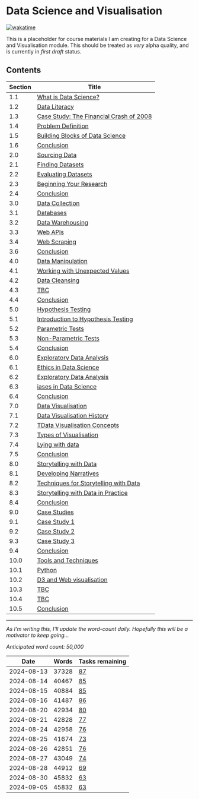 # Data Science and Visualisation

[![wakatime](https://wakatime.com/badge/user/36bf122f-6a28-4b99-a221-4ae75be36620/project/353964d7-5f86-4ffe-8908-5c86f796865c.svg)](https://wakatime.com/badge/user/36bf122f-6a28-4b99-a221-4ae75be36620/project/353964d7-5f86-4ffe-8908-5c86f796865c)

This is a placeholder for course materials I am creating for a Data Science and
Visualisation module. This should be treated as _very_ alpha quality, and is
currently in _first draft_ status.

## Contents

| Section | Title                                                |
| ------- | ---------------------------------------------------- |
| 1.1     | [What is Data Science?](01/1.1.md)                   |
| 1.2     | [Data Literacy](01/1.2.md)                           |
| 1.3     | [Case Study: The Financial Crash of 2008](01/1.3.md) |
| 1.4     | [Problem Definition](01/1.4.md)                      |
| 1.5     | [Building Blocks of Data Science](01/1.5.md)         |
| 1.6     | [Conclusion](01/1.6.md)                              |
| 2.0     | [Sourcing Data](02/2.0.md)                           |
| 2.1     | [Finding Datasets](02/2.1.md)                        |
| 2.2     | [Evaluating Datasets](02/2.2.md)                     |
| 2.3     | [Beginning Your Research](02/2.3.md)                 |
| 2.4     | [Conclusion](02/2.4.md)                              |
| 3.0     | [Data Collection](03/3.0.md)                         |
| 3.1     | [Databases](03/3.1.md)                               |
| 3.2     | [Data Warehousing](03/3.2.md)                        |
| 3.3     | [Web APIs](03/3.3.md)                                |
| 3.4     | [Web Scraping](03/3.4.md)                            |
| 3.6     | [Conclusion](03/3.6.md)                              |
| 4.0     | [Data Manipulation](04/4.0.md)                       |
| 4.1     | [Working with Unexpected Values](04/4.1.md)          |
| 4.2     | [Data Cleansing](04/4.2.md)                          |
| 4.3     | [TBC](04/4.3.md)                                     |
| 4.4     | [Conclusion](04/4.4.md)                              |
| 5.0     | [Hypothesis Testing](05/5.0.md)                      |
| 5.1     | [Introduction to Hypothesis Testing](05/5.1.md)      |
| 5.2     | [Parametric Tests](05/5.2.md)                        |
| 5.3     | [Non-Parametric Tests](05/5.3.md)                    |
| 5.4     | [Conclusion](05/5.4.md)                              |
| 6.0     | [Exploratory Data Analysis](06/6.0.md)               |
| 6.1     | [Ethics in Data Science](06/6.1.md)                  |
| 6.2     | [ Exploratory Data Analysis](06/6.2.md)              |
| 6.3     | [ iases in Data Science](06/6.3.md)                  |
| 6.4     | [ Conclusion](06/6.4.md)                             |
| 7.0     | [Data Visualisation](07/7.0.md)                      |
| 7.1     | [Data Visualisation History](07/7.1.md)              |
| 7.2     | [TData Visualisation Concepts](07/7.2.md)            |
| 7.3     | [Types of Visualisation](07/7.3.md)                  |
| 7.4     | [Lying with data](07/7.4.md)                         |
| 7.5     | [Conclusion](07/7.5.md)                              |
| 8.0     | [Storytelling with Data](08/8.0.md)                  |
| 8.1     | [Developing Narratives](08/8.1.md)                   |
| 8.2     | [Techniques for Storytelling with Data](08/8.2.md)   |
| 8.3     | [Storytelling with Data in Practice](08/8.3.md)      |
| 8.4     | [Conclusion](08/8.4.md)                              |
| 9.0     | [Case Studies](09/9.0.md)                            |
| 9.1     | [Case Study 1](09/9.1.md)                            |
| 9.2     | [Case Study 2](09/9.2.md)                            |
| 9.3     | [Case Study 3](09/9.3.md)                            |
| 9.4     | [Conclusion](09/9.4.md)                              |
| 10.0    | [Tools and Techniques](10/10.0.md)                   |
| 10.1    | [Python](10/10.1.md)                                 |
| 10.2    | [D3 and Web visualisation](10/10.2.md)               |
| 10.3    | [TBC](10/10.3.md)                                    |
| 10.4    | [TBC](10/10.4.md)                                    |
| 10.5    | [Conclusion](10/10.5.md)                             |

---

_As I'm writing this, I'll update the word-count daily. Hopefully this will be a
motivator to keep going..._

_Anticipated word count: 50,000_

| Date       | Words | Tasks remaining |
| ---------- | ----- | --------------- |
| 2024-08-13 | 37328 | [87](TODOS.md)  |
| 2024-08-14 | 40467 | [85](TODOS.md)  |
| 2024-08-15 | 40884 | [85](TODOS.md)  |
| 2024-08-16 | 41487 | [86](TODOS.md)  |
| 2024-08-20 | 42934 | [80](TODOS.md)  |
| 2024-08-21 | 42828 | [77](TODOS.md)  |
| 2024-08-24 | 42958 | [76](TODOS.md)  |
| 2024-08-25 | 41674 | [73](TODOS.md)  |
| 2024-08-26 | 42851 | [76](TODOS.md)  |
| 2024-08-27 | 43049 | [74](TODOS.md)  |
| 2024-08-28 | 44912 | [69](TODOS.md)  |
| 2024-08-30 | 45832 | [63](TODOS.md)  |
| 2024-09-05 | 45832 | [63](TODOS.md)  |
